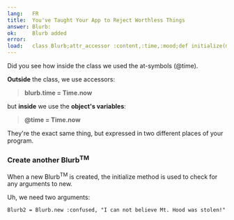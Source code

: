 ```yaml
---
lang:   FR
title:  You've Taught Your App to Reject Worthless Things
answer: Blurb:
ok:     Blurb added
error:
load:   class Blurb;attr_accessor :content,:time,:mood;def initialize(mood, content="");@time=Time.now;@content=content[0..39];@mood=mood;end;end;blurb1=Blurb.new(:sick,"Today Mount Hood Was Stolen!")
---
```


Did you see how inside the class we used the at-symbols (@time).

__Outside__ the class, we use accessors:

> __blurb.time = Time.now__

but __inside__ we use the __object's variables__:

> __@time = Time.now__

They're the exact same thing, but expressed in two different places of your program.

### Create another Blurb<sup>TM</sup>
When a new Blurb<sup>TM</sup> is created, the initialize method is used to check for any
arguments to new.

Uh, we need two arguments:

    Blurb2 = Blurb.new :confused, "I can not believe Mt. Hood was stolen!"
